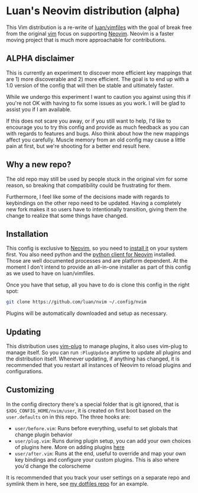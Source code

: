 # Luan's Neovim distribution (alpha)

This Vim distribution is a re-write of
[luan/vimfiles](https://github.com/luan/vimfiles) with the goal of break free
from the original [vim](https://www.vim.org) focus on supporting
[Neovim](https://neovim.io).  Neovim is a faster moving project that is much
more approachable for contributions.

## ALPHA disclaimer

This is currently an experiment to discover more efficient key mappings that
are 1) more discoverable and 2) more efficient. The goal is to end up with a
1.0 version of the config that will then be stable and ultimately faster.

While we undergo this experiment I want to caution you against using this if
you're not OK with having to fix some issues as you work. I will be glad to
assist you if I am available.

If this does not scare you away, or if you still want to help, I'd like to
encourage you to try this config and provide as much feedback as you can with
regards to features and bugs. Also think about how the new mappings affect you
carefully. Muscle memory from an old config may cause a little pain at first,
but we're shooting for a better end result here.

## Why a new repo?

The old repo may still be used by people stuck in the original vim for some
reason, so breaking that compatibility could be frustrating for them.

Furthermore, I feel like some of the decisions made with regards to keybindings
on the other repo need to be updated. Having a completely new fork makes it so
users have to intentionally transition, giving them the change to realize that
some things have changed.

## Installation

This config is exclusive to [Neovim](https://neovim.io), so you need to [install
it](https://github.com/neovim/neovim/wiki/Installing-Neovim) on your system
first. You also need python and the [python client for
Neovim](https://github.com/neovim/python-client) installed. Those are well
documented processes and are platform dependent. At the moment I don't intend to
provide an all-in-one installer as part of this config as we used to have on
luan/vimfiles.

Once you have that setup, all you have to do is clone this config in the right
spot:

```bash
git clone https://github.com/luan/nvim ~/.config/nvim
```

Plugins will be automatically downloaded and setup as necessary.

## Updating

This distribution uses [vim-plug](https://github.com/junegunn/vim-plug) to
manage plugins, it also uses vim-plug to manage itself. So you can run
`:PlugUpdate` anytime to update all plugins and the distribution itself.
Whenever updating, if anything has changed, it is recommended that you restart
all instances of Neovim to reload plugins and configurations.

## Customizing

In the config directory there's a special folder that is git ignored, that is
`$XDG_CONFIG_HOME/nvim/user`, it is created on first boot based on the
`user.defaults` on in this repo. The three hooks are:

* `user/before.vim`: Runs before everything, useful to set globals that change
  plugin behavior
* `user/plug.vim`: Runs during plugin setup, you can add your own choices of
  plugins here. More on adding plugins
  [here](https://github.com/junegunn/vim-plug)
* `user/after.vim`: Runs at the end, useful to override and map your own key
  bindings and configure your custom plugins. This is also where you'd change
  the colorscheme

It is recommended that you track your user settings on a separate repo and
symlink them in here, see [my dotfiles
repo](https://github.com/luan/dotfiles/tree/master/nvim/.config/nvim/user) for
an example.
